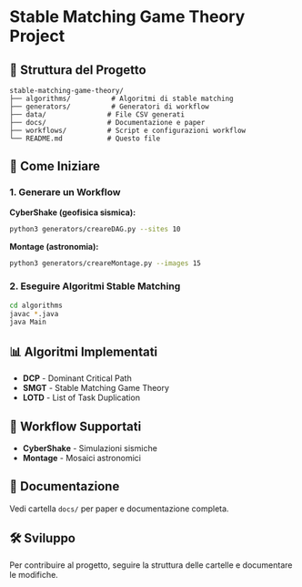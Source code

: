 # Stable Matching Game Theory Project

## 📁 Struttura del Progetto

```
stable-matching-game-theory/
├── algorithms/          # Algoritmi di stable matching
├── generators/          # Generatori di workflow
├── data/               # File CSV generati
├── docs/               # Documentazione e paper
├── workflows/          # Script e configurazioni workflow
└── README.md           # Questo file
```

## 🚀 Come Iniziare

### 1. Generare un Workflow

**CyberShake (geofisica sismica):**
```bash
python3 generators/creareDAG.py --sites 10
```

**Montage (astronomia):**
```bash
python3 generators/creareMontage.py --images 15
```

### 2. Eseguire Algoritmi Stable Matching

```bash
cd algorithms
javac *.java
java Main
```

## 📊 Algoritmi Implementati

- **DCP** - Dominant Critical Path
- **SMGT** - Stable Matching Game Theory  
- **LOTD** - List of Task Duplication

## 🔬 Workflow Supportati

- **CyberShake** - Simulazioni sismiche
- **Montage** - Mosaici astronomici

## 📖 Documentazione

Vedi cartella `docs/` per paper e documentazione completa.

## 🛠️ Sviluppo

Per contribuire al progetto, seguire la struttura delle cartelle e documentare le modifiche.
